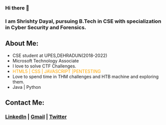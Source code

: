 ### Hi there 👋
### I am Shrishty Dayal, pursuing B.Tech in CSE with specialization in Cyber Security and Forensics.
## About Me:
  - CSE student at UPES,DEHRADUN(2018-2022)
  - Microsoft Technology Associate
  - I love to solve CTF Challenges.
  - <span style="color:orange;">HTML5 | CSS | JAVASCRIPT |PENTESTING</span>   
  - Love to spend time in THM challenges and HTB machine and exploring them.
  -  Java | Python 
 
 
 
 
 
 ## Contact Me:
  ### [LinkedIn](https://www.linkedin.com/in/shrishty-dayal-59089816a/) |  [Gmail](mailto:shrishtydayal2304@gmail.com) | [Twitter](https://twitter.com/ShrishtyDayal)
  



